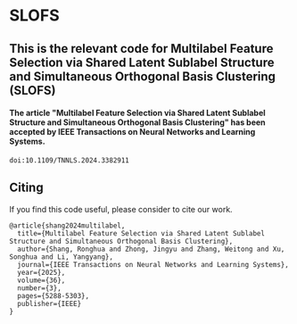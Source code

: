 # SLOFS
## This is the relevant code for Multilabel Feature Selection via Shared Latent Sublabel Structure and Simultaneous Orthogonal Basis Clustering (SLOFS)

#### The article "Multilabel Feature Selection via Shared Latent Sublabel Structure and Simultaneous Orthogonal Basis Clustering" has been accepted by IEEE Transactions on Neural Networks and Learning Systems.
```
doi:10.1109/TNNLS.2024.3382911
```
## Citing
If you find this code useful, please consider to cite our work.
```
@article{shang2024multilabel,
  title={Multilabel Feature Selection via Shared Latent Sublabel Structure and Simultaneous Orthogonal Basis Clustering},
  author={Shang, Ronghua and Zhong, Jingyu and Zhang, Weitong and Xu, Songhua and Li, Yangyang},
  journal={IEEE Transactions on Neural Networks and Learning Systems},
  year={2025},
  volume={36},
  number={3},
  pages={5288-5303},
  publisher={IEEE}
}
```
